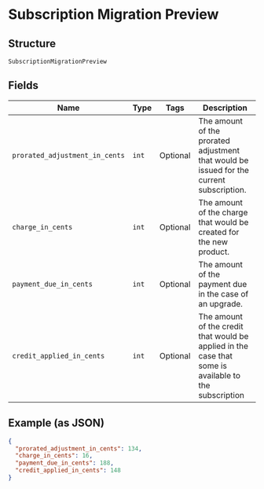 
# Subscription Migration Preview

## Structure

`SubscriptionMigrationPreview`

## Fields

| Name | Type | Tags | Description |
|  --- | --- | --- | --- |
| `prorated_adjustment_in_cents` | `int` | Optional | The amount of the prorated adjustment that would be issued for the current subscription. |
| `charge_in_cents` | `int` | Optional | The amount of the charge that would be created for the new product. |
| `payment_due_in_cents` | `int` | Optional | The amount of the payment due in the case of an upgrade. |
| `credit_applied_in_cents` | `int` | Optional | The amount of the credit that would be applied in the case that some is available to the subscription |

## Example (as JSON)

```json
{
  "prorated_adjustment_in_cents": 134,
  "charge_in_cents": 16,
  "payment_due_in_cents": 188,
  "credit_applied_in_cents": 148
}
```

